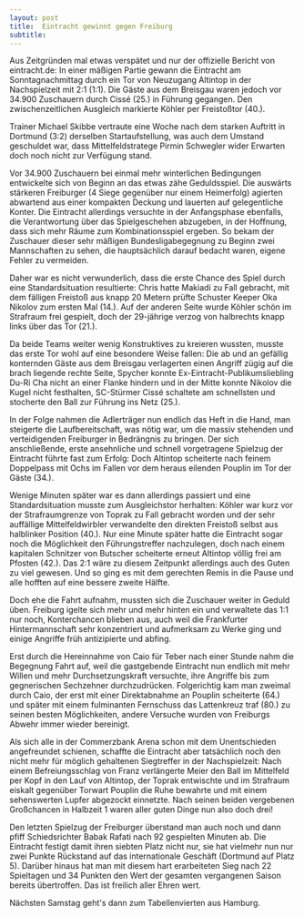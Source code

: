 ```yaml
---
layout: post
title:  Eintracht gewinnt gegen Freiburg
subtitle:  
---
```


Aus Zeitgründen mal etwas verspätet und nur der offizielle Bericht von eintracht.de: In einer mäßigen Partie gewann die Eintracht am Sonntagnachmittag durch ein Tor von Neuzugang Altintop in der Nachspielzeit mit 2:1 (1:1). Die Gäste aus dem Breisgau waren jedoch vor 34.900 Zuschauern durch Cissé (25.) in Führung gegangen. Den zwischenzeitlichen Ausgleich markierte Köhler per Freistoßtor (40.).

Trainer Michael Skibbe vertraute eine Woche nach dem starken Auftritt in Dortmund (3:2) derselben Startaufstellung, was auch dem Umstand geschuldet war, dass Mittelfeldstratege Pirmin Schwegler wider Erwarten doch noch nicht zur Verfügung stand.

Vor 34.900 Zuschauern bei einmal mehr winterlichen Bedingungen entwickelte sich von Beginn an das etwas zähe Geduldsspiel. Die auswärts stärkeren Freiburger (4 Siege gegenüber nur einem Heimerfolg) agierten abwartend aus einer kompakten Deckung und lauerten auf gelegentliche Konter. Die Eintracht allerdings versuchte in der Anfangsphase ebenfalls, die Verantwortung über das Spielgeschehen abzugeben, in der Hoffnung, dass sich mehr Räume zum Kombinationsspiel ergeben. So bekam der Zuschauer dieser sehr mäßigen Bundesligabegegnung zu Beginn zwei Mannschaften zu sehen, die hauptsächlich darauf bedacht waren, eigene Fehler zu vermeiden.

Daher war es nicht verwunderlich, dass die erste Chance des Spiel durch eine Standardsituation resultierte: Chris hatte Makiadi zu Fall gebracht, mit dem fälligen Freistoß aus knapp 20 Metern prüfte Schuster Keeper Oka Nikolov zum ersten Mal (14.). Auf der anderen Seite wurde Köhler schön im Strafraum frei gespielt, doch der 29-jährige verzog von halbrechts knapp links über das Tor (21.).

Da beide Teams weiter wenig Konstruktives zu kreieren wussten, musste das erste Tor wohl auf eine besondere Weise fallen: Die ab und an gefällig konternden Gäste aus dem Breisgau verlagerten einen Angriff zügig auf die brach liegende rechte Seite, Spycher konnte Ex-Eintracht-Publikumsliebling Du-Ri Cha nicht an einer Flanke hindern und in der Mitte konnte Nikolov die Kugel nicht festhalten, SC-Stürmer Cissé schaltete am schnellsten und stocherte den Ball zur Führung ins Netz (25.).

In der Folge nahmen die Adlerträger nun endlich das Heft in die Hand, man steigerte die Laufbereitschaft, was nötig war, um die massiv stehenden und verteidigenden Freiburger in Bedrängnis zu bringen. Der sich anschließende, erste ansehnliche und schnell vorgetragene Spielzug der Eintracht führte fast zum Erfolg: Doch Altintop scheiterte nach feinem Doppelpass mit Ochs im Fallen vor dem heraus eilenden Pouplin im Tor der Gäste (34.).

Wenige Minuten später war es dann allerdings passiert und eine Standardsituation musste zum Ausgleichstor herhalten: Köhler war kurz vor der Strafraumgrenze von Toprak zu Fall gebracht worden und der sehr auffällige Mittelfeldwirbler verwandelte den direkten Freistoß selbst aus halblinker Position (40.). Nur eine Minute später hatte die Eintracht sogar noch die Möglichkeit den Führungstreffer nachzulegen, doch nach einem kapitalen Schnitzer von Butscher scheiterte erneut Altintop völlig frei am Pfosten (42.). Das 2:1 wäre zu diesem Zeitpunkt allerdings auch des Guten zu viel gewesen. Und so ging es mit dem gerechten Remis in die Pause und alle hofften auf eine bessere zweite Hälfte.

Doch ehe die Fahrt aufnahm, mussten sich die Zuschauer weiter in Geduld üben. Freiburg igelte sich mehr und mehr hinten ein und verwaltete das 1:1 nur noch, Konterchancen blieben aus, auch weil die Frankfurter Hintermannschaft sehr konzentriert und aufmerksam zu Werke ging und einige Angriffe früh antizipierte und abfing.

Erst durch die Hereinnahme von Caio für Teber nach einer Stunde nahm die Begegnung Fahrt auf, weil die gastgebende Eintracht nun endlich mit mehr Willen und mehr Durchsetzungskraft versuchte, ihre Angriffe bis zum gegnerischen Sechzehner durchzudrücken. Folgerichtig kam man zweimal durch Caio, der erst mit einer Direktabnahme an Pouplin scheiterte (64.) und später mit einem fulminanten Fernschuss das Lattenkreuz traf (80.) zu seinen besten Möglichkeiten, andere Versuche wurden von Freiburgs Abwehr immer wieder bereinigt.

Als sich alle in der Commerzbank Arena schon mit dem Unentschieden angefreundet schienen, schaffte die Eintracht aber tatsächlich noch den nicht mehr für möglich gehaltenen Siegtreffer in der Nachspielzeit: Nach einem Befreiungsschlag von Franz verlängerte Meier den Ball im Mittelfeld per Kopf in den Lauf von Altintop, der Toprak entwischte und im Strafraum eiskalt gegenüber Torwart Pouplin die Ruhe bewahrte und mit einem sehenswerten Lupfer abgezockt einnetzte. Nach seinen beiden vergebenen Großchancen in Halbzeit 1 waren aller guten Dinge nun also doch drei!

Den letzten Spielzug der Freiburger überstand man auch noch und dann pfiff Schiedsrichter Babak Rafati nach 92 gespielten Minuten ab. Die Eintracht festigt damit ihren siebten Platz nicht nur, sie hat vielmehr nun nur zwei Punkte Rückstand auf das internationale Geschäft (Dortmund auf Platz 5). Darüber hinaus hat man mit diesem hart erarbeiteten Sieg nach 22 Spieltagen und 34 Punkten den Wert der gesamten vergangenen Saison bereits übertroffen. Das ist freilich aller Ehren wert.

Nächsten Samstag geht's dann zum Tabellenvierten aus Hamburg.
